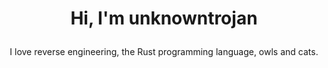 # <p style="text-align: center;">__Hi, I'm unknowntrojan__</p>

<p style="text-align: center;">
I love reverse engineering, the Rust programming language, owls and cats.
</p>
